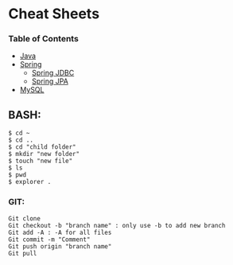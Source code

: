 # Cheat Sheets

### Table of Contents
  * [Java](https://github.com/Ahmed3lmallah/Java-Portfolio/blob/master/Java.md)
  * [Spring](https://github.com/Ahmed3lmallah/Java-Portfolio/blob/master/Spring.md)
	* [Spring JDBC](https://github.com/Ahmed3lmallah/Java-Portfolio/blob/master/SpringJDBC.md)
	* [Spring JPA](https://github.com/Ahmed3lmallah/Java-Portfolio/blob/master/SpringJPA.md)
  * [MySQL](https://github.com/Ahmed3lmallah/Java-Portfolio/blob/master/mySQL.md)
	
## BASH:

	$ cd ~
	$ cd ..
	$ cd "child folder"
	$ mkdir "new folder"
	$ touch "new file"
	$ ls
	$ pwd
	$ explorer .

### GIT:

	Git clone
	Git checkout -b "branch name" : only use -b to add new branch
	Git add -A : -A for all files
	Git commit -m "Comment" 
	Git push origin "branch name"
	Git pull
